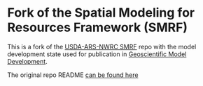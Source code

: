 # Fork of the Spatial Modeling for Resources Framework (SMRF)

This is a fork of the [USDA-ARS-NWRC SMRF](https://github.com/USDA-ARS-NWRC/smrf)
repo with the model development state used for publication in
[Geoscientific Model Development](https://gmd.copernicus.org/).

The original repo README [can be found here](README_smrf.md)
